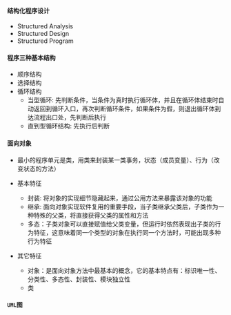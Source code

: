 #### 结构化程序设计

- Structured Analysis
- Structured Design
- Structured Program

#### 程序三种基本结构

- 顺序结构
- 选择结构
- 循环结构
  - 当型循环: 先判断条件，当条件为真时执行循环体，并且在循环体结束时自动返回到循环入口，再次判断循环条件，如果条件为假，则退出循环体到达流程出口处，先判断后执行
  - 直到型循环结构:  先执行后判断

#### 面向对象

- 最小的程序单元是类，用类来封装某一类事务，状态（成员变量）、行为（改变状态的方法）

- 基本特征

  - 封装: 将对象的实现细节隐藏起来，通过公用方法来暴露该对象的功能
  - 继承:  面向对象实现软件复用的重要手段，当子类继承父类后，子类作为一种特殊的父类，将直接获得父类的属性和方法
  - 多态：子类对象可以直接赋值给父类变量，但运行时依然表现出子类的行为特征，这意味着同一个类型的对象在执行同一个方法时，可能出现多种行为特征

- 其它特征

  - 对象：是面向对象方法中最基本的概念，它的基本特点有：标识唯一性、分类性、多态性、封装性、模块独立性
  - 类

  

#### `UML`图





